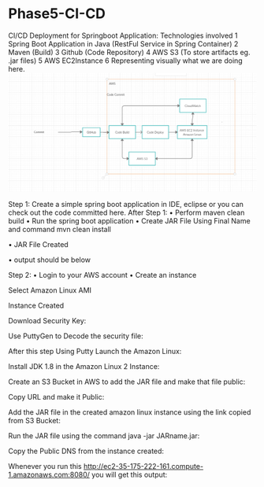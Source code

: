# Phase5-CI-CD
CI/CD Deployment for Springboot Application:
Technologies involved
1	Spring Boot Application in Java (RestFul Service in Spring Container)
2	Maven (Build)
3	Github (Code Repository)
4	AWS S3 (To store artifacts eg. .jar files)
5	AWS EC2Instance
6	Representing visually what we are doing here.
![Block Diagram](https://github.com/SwarajSam98/Phase5-CI-CD/blob/master/Images/BlockDiagram.PNG)
 
Step 1:
Create a simple spring boot application in IDE, eclipse or you can check out the code committed here.
After Step 1:
•	Perform maven clean build
•	Run the spring boot application
•	Create JAR File Using Final Name and command mvn clean install

 
 
•	JAR File Created
 

•	output should be below
 
Step 2:
•	Login to your AWS account
•	Create an instance
 

Select Amazon Linux AMI

Instance Created
 
Download Security Key:
 
Use PuttyGen to Decode the security file:
 
After this step Using Putty Launch the Amazon Linux:
 
Install JDK 1.8 in the Amazon Linux 2 Instance:
 
Create an S3 Bucket in AWS to add the JAR file and make that file public:
 
 
Copy URL and make it Public:
 
Add the JAR file in the created amazon linux instance using the link copied from S3 Bucket:
 
Run the JAR file using the command java -jar JARname.jar:
 

Copy the Public DNS from the instance created:
 
Whenever you run this http://ec2-35-175-222-161.compute-1.amazonaws.com:8080/ you will get this output:
 

